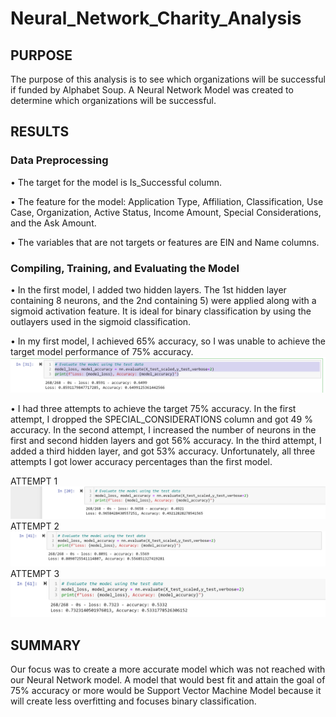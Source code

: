# Neural_Network_Charity_Analysis

## PURPOSE
The purpose of this analysis is to see which organizations will be successful if funded by Alphabet Soup. A Neural Network Model was created to determine which organizations will be successful.

## RESULTS

### Data Preprocessing
•	The target for the model is Is_Successful column.

•	The feature for the model: Application Type, Affiliation, Classification, Use Case, Organization, Active Status, Income Amount, Special Considerations, and the Ask Amount.

•	The variables that are not targets or features are EIN and Name columns. 

### Compiling, Training, and Evaluating the Model

•	In the first model, I added two hidden layers. The 1st hidden layer containing 8 neurons, and the 2nd containing 5) were applied along with a sigmoid activation feature. It is ideal for binary classification by using the outlayers used in the sigmoid classification.

•	In my first model, I achieved 65% accuracy, so I was unable to achieve the target model performance of 75% accuracy.
![](https://github.com/jmajma327/Neural_Network_Charity_Analysis/blob/main/Resources/First%20Model.png)

•	 I had three attempts to achieve the target 75% accuracy. In the first attempt, I dropped the SPECIAL_CONSIDERATIONS column and got 49 % accuracy. In the second attempt, I increased the number of neurons in the first and second hidden layers and got 56% accuracy. In the third attempt, I added a third hidden layer, and got 53% accuracy. Unfortunately, all three attempts I got lower accuracy percentages than the first model.

ATTEMPT 1
![](https://github.com/jmajma327/Neural_Network_Charity_Analysis/blob/main/Resources/Attempt%201%20-%20OPT.png)
ATTEMPT 2
![](https://github.com/jmajma327/Neural_Network_Charity_Analysis/blob/main/Resources/Attempt%202%20-%20OPT.png)
ATTEMPT 3
![](https://github.com/jmajma327/Neural_Network_Charity_Analysis/blob/main/Resources/Attempt%203%20-%20OPT.png)

## SUMMARY

Our focus was to create a more accurate model which was not reached with our Neural Network model. A model that would best fit and attain the goal of 75% accuracy or more would be Support Vector Machine Model because it will create less overfitting and focuses binary classification.


